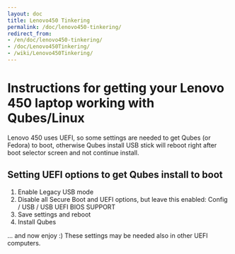 ```yaml
---
layout: doc
title: Lenovo450 Tinkering
permalink: /doc/lenovo450-tinkering/
redirect_from:
- /en/doc/lenovo450-tinkering/
- /doc/Lenovo450Tinkering/
- /wiki/Lenovo450Tinkering/
---
```


Instructions for getting your Lenovo 450 laptop working with Qubes/Linux
=========================================================================

Lenovo 450 uses UEFI, so some settings are needed to get Qubes (or Fedora) to boot, otherwise Qubes install USB stick will reboot right after boot selector screen and not continue install.

Setting UEFI options to get Qubes install to boot
-------------------------------------------------

1.  Enable Legacy USB mode
2.  Disable all Secure Boot and UEFI options, but leave this enabled: Config / USB / USB UEFI BIOS SUPPORT
3.  Save settings and reboot
5.  Install Qubes

... and now enjoy :) These settings may be needed also in other UEFI computers.
